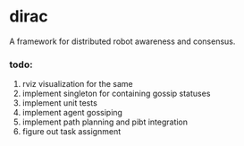 # dirac
A framework for distributed robot awareness and consensus.

### todo:
1. rviz visualization for the same
2. implement singleton for containing gossip statuses
3. implement unit tests
4. implement agent gossiping
5. implement path planning and pibt integration
6. figure out task assignment
